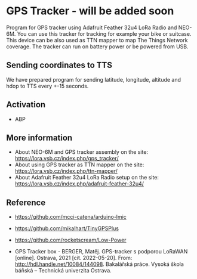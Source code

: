 # GPS Tracker - will be added soon

Program for GPS tracker using Adafruit Feather 32u4 LoRa Radio and NEO-6M. You can use this tracker for tracking for example your bike or suitcase. This device can be also used as TTN mapper to map The Things Network coverage. The tracker can run on battery power or be powered from USB.

## Sending coordinates to TTS

We have prepared program for sending latitude, longitude, altitude and hdop to TTS every +-15 seconds.

## Activation
- ABP

## More information
- About NEO-6M and GPS tracker assembly on the site: https://lora.vsb.cz/index.php/gps_tracker/
- About using GPS tracker as TTN mapper on the site: https://lora.vsb.cz/index.php/ttn-mapper/
- About Adafruit Feather 32u4 LoRa Radio setup on the site: https://lora.vsb.cz/index.php/adafruit-feather-32u4/

## Reference
- https://github.com/mcci-catena/arduino-lmic
- https://github.com/mikalhart/TinyGPSPlus
- https://github.com/rocketscream/Low-Power

- GPS Tracker box - BERGER, Matěj. GPS-tracker s podporou LoRaWAN [online]. Ostrava, 2021 [cit. 2022-05-20]. From: http://hdl.handle.net/10084/144098. Bakalářská práce. Vysoká škola báňská – Technická univerzita Ostrava.
